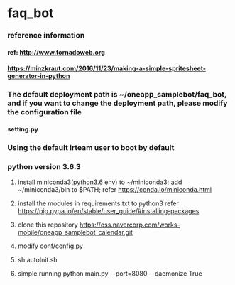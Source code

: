 # faq_bot
### reference information
#### ref: http://www.tornadoweb.org
####      https://minzkraut.com/2016/11/23/making-a-simple-spritesheet-generator-in-python
### The default deployment path is ~/oneapp_samplebot/faq_bot, and if you want to change the deployment path, please modify the configuration file
#### setting.py
### Using the default irteam user to boot by default 
### python version 3.6.3

1. install miniconda3(python3.6 env) to ~/miniconda3; add ~/miniconda3/bin to $PATH;
   refer https://conda.io/miniconda.html 
   
2. install the modules in requirements.txt to python3
   refer https://pip.pypa.io/en/stable/user_guide/#installing-packages

3. clone this repository
    https://oss.navercorp.com/works-mobile/oneapp_samplebot_calendar.git

4. modify conf/config.py

5. sh autoInit.sh

6. simple running
   python main.py --port=8080 --daemonize True